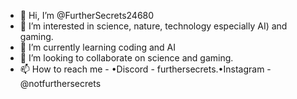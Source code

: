 - 👋 Hi, I’m @FurtherSecrets24680
- 👀 I’m interested in science, nature, technology especially AI) and gaming.
- 🌱 I’m currently learning coding and AI 
- 💞️ I’m looking to collaborate on science and gaming.
- 📫 How to reach me - •Discord - furthersecrets.•Instagram - @notfurthersecrets

<!---
FurtherSecrets24680/FurtherSecrets24680 is a ✨ special ✨ repository because its `README.md` (this file) appears on your GitHub profile.
You can click the Preview link to take a look at your changes.
--->
